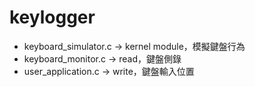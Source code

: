 # keylogger
* keyboard_simulator.c -> kernel module，模擬鍵盤行為
* keyboard_monitor.c -> read，鍵盤側錄
* user_application.c -> write，鍵盤輸入位置
